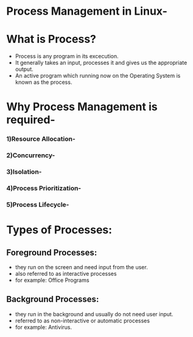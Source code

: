 # Process Management in Linux-
# What is Process?
- Process is any program in its excecution.
- It generally takes an input, processes it and gives us the appropriate output.
- An active program which running now on the Operating System is known as the process.
# Why Process Management is required-
### 1)Resource Allocation-
### 2)Concurrency-
### 3)Isolation-
### 4)Process Prioritization-
### 5)Process Lifecycle-

# Types of Processes:

## Foreground Processes: 
- they run on the screen and need input from the user.
- also referred to as interactive processes
- for example: Office Programs
## Background Processes: 
- they run in the background and usually do not need user input.
- referred to as non-interactive or automatic processes
- for example: Antivirus.
